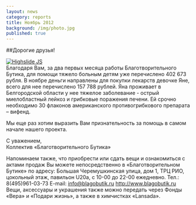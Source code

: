 ```yaml
---
layout: news
category: reports
title: Ноябрь 2012
background: /img/photo.jpg
published: true
---
```


##Дорогие друзья!
<div class="slides">
<a href="http://blagobutik.ru/img/yana.jpg" class="highslide  " onclick="return hs.expand(this)"><img src="http://blagobutik.ru/img/yana_thumb.jpg" alt="Highslide JS" title="Click to enlarge"></a>
</div>
Благодаря Вам, за два первых месяца работы Благотворительного Бутика, для помощи тяжело больным детям уже перечислено 402 673 рубля. В ноябре деньги направлены для покупки лекарств девочке Яне, всего для нее перечислено 157 788 рублей.  
Яна  проживает в Белгородской  области у нее тяжелое заболевание - острый миелобластный лейкоз и грибковые поражения печени. Ей срочно необходимо 30 флаконов американского противогрибкового препарата – вифенд.  
  
Мы еще раз хотим выразить Вам признательность за помощь в самом начале нашего проекта.   
  
С уважением,  
Коллектив «Благотворительного Бутика»
  
Напоминаем также, что приобрести или сдать вещи и ознакомиться с актами продаж Вы можете непосредственно в «Благотворительном Бутике» по адресу: Большая Черемушкинская улица, дом 1, ТРЦ РИО, цокольный этаж, павильон U20а, 
с 10-00 до 22-00 ежедневно.
Тел.: 8(495)961-03-73  E-mail: info@blagobutik.ru  http://www.blagobutik.ru 
Вещи, аксессуары и украшения также можно передать через Фонды «Вера» и «Подари жизнь», а также в химчистках «Lansada».
